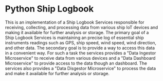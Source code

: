 # Python Ship Logbook

This is an implementation of a Ship Logbook Services responsible for receiving, collecting, and processing data from various ship IoT devices and making it available for further analysis or storage. The primary goal of a Ship Logbook Services is maintaining an precise log of essential ship instruments readings such as GPS, ship speed, wind speed, wind direction, and other data. The secondary goal is to provide a way to access this data in a convenient way. For such a task the services provides a "Data Ingestor Microservice" to receive data from various devices and a "Data Dashboard Microservice" to provide access to the data though an dashboard. The services also provides a "Data Disgestor Microservice" to process the data and make it available for further analysis or storage. 

